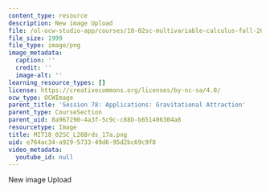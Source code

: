 ```yaml
---
content_type: resource
description: New image Upload
file: /ol-ocw-studio-app/courses/18-02sc-multivariable-calculus-fall-2010/e764ac34a929573349d695d2bc69c9f8_MIT18_02SC_L26Brds_17a.png
file_size: 1999
file_type: image/png
image_metadata:
  caption: ''
  credit: ''
  image-alt: ''
learning_resource_types: []
license: https://creativecommons.org/licenses/by-nc-sa/4.0/
ocw_type: OCWImage
parent_title: 'Session 78: Applications: Gravitational Attraction'
parent_type: CourseSection
parent_uid: 8a967290-4a3f-5c9c-c88b-b651406304a8
resourcetype: Image
title: MIT18_02SC_L26Brds_17a.png
uid: e764ac34-a929-5733-49d6-95d2bc69c9f8
video_metadata:
  youtube_id: null
---
```

New image Upload